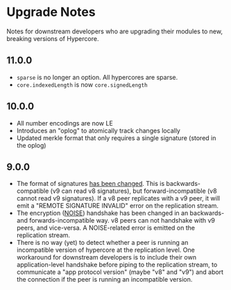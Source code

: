 # Upgrade Notes

Notes for downstream developers who are upgrading their modules to new, breaking versions of Hypercore.

## 11.0.0

- `sparse` is no longer an option. All hypercores are sparse.
- `core.indexedLength` is now `core.signedLength`

## 10.0.0

- All number encodings are now LE
- Introduces an "oplog" to atomically track changes locally
- Updated merkle format that only requires a single signature (stored in the oplog)

## 9.0.0

- The format of signatures [has been changed](https://github.com/holepunchto/hypercore/issues/260). This is backwards-compatible (v9 can read v8 signatures), but forward-incompatible (v8 cannot read v9 signatures). If a v8 peer replicates with a v9 peer, it will emit a "REMOTE SIGNATURE INVALID" error on the replication stream.
- The encryption ([NOISE](https://github.com/emilbayes/noise-protocol)) handshake has been changed in an backwards- and forwards-incompatible way. v8 peers can not handshake with v9 peers, and vice-versa. A NOISE-related error is emitted on the replication stream.
- There is no way (yet) to detect whether a peer is running an incompatible version of hypercore at the replication level. One workaround for downstream developers is to include their own application-level handshake before piping to the replication stream, to communicate a "app protocol version" (maybe "v8" and "v9") and abort the connection if the peer is running an incompatible version.
